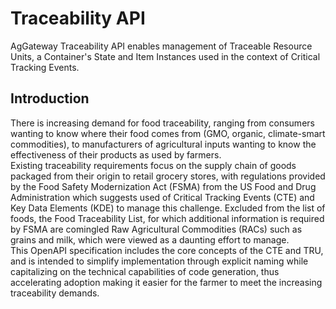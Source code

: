 # Traceability API
AgGateway Traceability API enables management of Traceable Resource Units, a Container's State and Item Instances used in the context of Critical Tracking Events.

## Introduction
There is increasing demand for food traceability, ranging from consumers wanting to know where their food comes from (GMO, organic, climate-smart commodities), to manufacturers of agricultural inputs wanting to know the effectiveness of their products as used by farmers.  
Existing traceability requirements focus on the supply chain of goods packaged from their origin to retail grocery stores, with regulations provided by the Food Safety Modernization Act (FSMA) from the US Food and Drug Administration which suggests used of Critical Tracking Events (CTE) and Key Data Elements (KDE) to manage this challenge. 
Excluded from the list of foods, the Food Traceability List, for which additional information is required by FSMA are comingled Raw Agricultural Commodities (RACs) such as grains and milk, which were viewed as a daunting effort to manage.  
This OpenAPI specification includes the core concepts of the CTE and TRU, and is intended to simplify implementation through explicit naming while capitalizing on the technical capabilities of code generation, thus accelerating adoption making it easier for the farmer to meet the increasing traceability demands.

